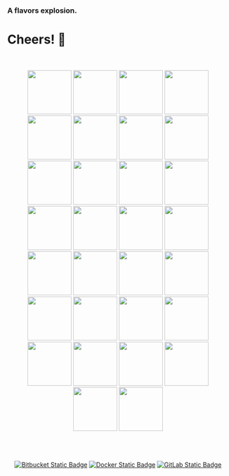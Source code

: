 ### A flavors explosion.
# Cheers! :beers:
<br>
<br>

<!--
**rmottainfo/rmottainfo** is a ✨ _special_ ✨ repository because its `README.md` (this file) appears on your GitHub profile.

Here are some ideas to get you started:

- 🔭 I’m currently working on ...
- 🌱 I’m currently learning ...
- 👯 I’m looking to collaborate on ...
- 🤔 I’m looking for help with ...
- 💬 Ask me about ...
- 📫 How to reach me: ...
- 😄 Pronouns: ...
- ⚡ Fun fact: ...
-->

<div align="center">
    <img src="https://cdn.jsdelivr.net/gh/devicons/devicon/icons/bash/bash-original.svg" width="100" height="100" />
    <img src="https://cdn.jsdelivr.net/gh/devicons/devicon/icons/vim/vim-original.svg" width="100" height="100" />
    <img src="https://cdn.jsdelivr.net/gh/devicons/devicon/icons/linux/linux-original.svg" width="100" height="100" />
    <img src="https://cdn.jsdelivr.net/gh/devicons/devicon/icons/debian/debian-original.svg" width="100" height="100" />
    <img src="https://cdn.jsdelivr.net/gh/devicons/devicon/icons/centos/centos-original.svg" width="100" height="100" />
    <img src="https://cdn.jsdelivr.net/gh/devicons/devicon/icons/redhat/redhat-original.svg" width="100" height="100" />
    <img src="https://cdn.jsdelivr.net/gh/devicons/devicon/icons/windows8/windows8-original.svg" width="100" height="100" />
    <img src="https://cdn.jsdelivr.net/gh/devicons/devicon/icons/msdos/msdos-original.svg" width="100" height="100" />
    <img src="https://cdn.jsdelivr.net/gh/devicons/devicon/icons/vscode/vscode-original.svg" width="100" height="100" />
    <img src="https://cdn.jsdelivr.net/gh/devicons/devicon/icons/amazonwebservices/amazonwebservices-original-wordmark.svg" width="100" height="100" />
    <img src="https://cdn.jsdelivr.net/gh/devicons/devicon/icons/azure/azure-original.svg" width="100" height="100" />
    <img src="https://cdn.jsdelivr.net/gh/devicons/devicon/icons/googlecloud/googlecloud-original.svg" width="100" height="100" />
    <img src="https://cdn.jsdelivr.net/gh/devicons/devicon/icons/python/python-original.svg" width="100" height="100" />
    <img src="https://cdn.jsdelivr.net/gh/devicons/devicon/icons/gimp/gimp-original.svg" width="100" height="100" />
    <img src="https://cdn.jsdelivr.net/gh/devicons/devicon/icons/inkscape/inkscape-original.svg" width="100" height="100" />
    <img src="https://cdn.jsdelivr.net/gh/devicons/devicon/icons/docker/docker-original.svg" width="100" height="100" />
    <img src="https://cdn.jsdelivr.net/gh/devicons/devicon/icons/kubernetes/kubernetes-plain.svg" width="100" height="100" />
    <img src="https://cdn.jsdelivr.net/gh/devicons/devicon/icons/java/java-original.svg" width="100" height="100" />
    <img src="https://cdn.jsdelivr.net/gh/devicons/devicon/icons/mysql/mysql-original.svg" width="100" height="100" />
    <img src="https://cdn.jsdelivr.net/gh/devicons/devicon/icons/microsoftsqlserver/microsoftsqlserver-plain.svg" width="100" height="100" />
    <img src="https://cdn.jsdelivr.net/gh/devicons/devicon/icons/terraform/terraform-original.svg" width="100" height="100" />
    <img src="https://cdn.jsdelivr.net/gh/devicons/devicon/icons/ansible/ansible-original.svg" width="100" height="100" />
    <img src="https://cdn.jsdelivr.net/gh/devicons/devicon/icons/git/git-original.svg" width="100" height="100" />
    <img src="https://cdn.jsdelivr.net/gh/devicons/devicon/icons/go/go-original.svg" width="100" height="100" />
    <img src="https://cdn.jsdelivr.net/gh/devicons/devicon/icons/html5/html5-original.svg" width="100" height="100" />
    <img src="https://cdn.jsdelivr.net/gh/devicons/devicon/icons/css3/css3-original.svg" width="100" height="100" />
    <img src="https://cdn.jsdelivr.net/gh/devicons/devicon/icons/javascript/javascript-original.svg" width="100" height="100" />
    <img src="https://cdn.jsdelivr.net/gh/devicons/devicon/icons/aarch64/aarch64-original.svg" width="100" height="100" />
    <img src="https://cdn.jsdelivr.net/gh/devicons/devicon/icons/arduino/arduino-original.svg" width="100" height="100" />
    <img src="https://cdn.jsdelivr.net/gh/devicons/devicon/icons/raspberrypi/raspberrypi-original.svg" width="100" height="100" />
</div>
<br>
<br>
<br>
<p align="center">
    <a href="https://bitbucket.org/rmottalabs/"><img alt="Bitbucket Static Badge" src="https://img.shields.io/badge/-Bitbucket?style=social&logo=bitbucket&logoSize=auto&label=Bitbucket&link=https%3A%2F%2Fbitbucket.org%2Frmottalabs%2Fworkspace%2Foverview%2F"></a>
    <a href="https://hub.docker.com/"><img alt="Docker Static Badge" src="https://img.shields.io/badge/-DockerHub?style=social&logo=docker&logoSize=auto&label=DockerHub&link=https%3A%2F%2Fhub.docker.com%2Fu%2Frmottanet"></a>
    <a href="https://gitlab.com/rmottanet"><img alt="GitLab Static Badge" src="https://img.shields.io/badge/-Gitlab?style=social&logo=gitlab&logoSize=auto&label=Gitlab&link=https%3A%2F%2Fgitlab.com%2Frmottanet"></a>
</p>
